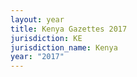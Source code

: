 ```yaml
---
layout: year
title: Kenya Gazettes 2017
jurisdiction: KE
jurisdiction_name: Kenya
year: "2017"
---
```

